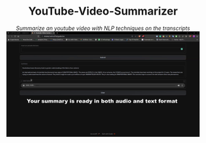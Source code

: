 <div align='center'>

# YouTube-Video-Summarizer

*Summarize an youtube video with NLP techniques on the transcripts*
[![Watch the video](thumbnail.png)](https://youtu.be/I2fOzouKiQo)

</div>